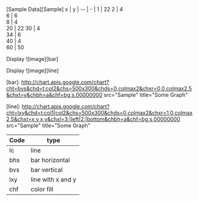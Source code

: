 


[Sample Data][Sample]
x  | y |
-- | - |
1  | 22 
2  | 4  
6  | 6  
8  | 4  
20 | 22 
30 | 4  
34 | 6  
40 | 4  
60 | 50 


Display ![image][bar]

Display ![image][line]



[bar]: http://chart.apis.google.com/chart?cht=bvs&chd=t:col2&chs=500x300&chds=0,colmax2&chxr=0,0,colmax2,5&chxt=y&chbh=a&chf=bg,s,00000000 src="Sample" title="Some Graph"


[line]: http://chart.apis.google.com/chart?cht=lxy&chd=t:col1|col2&chs=500x300&chds=0,colmax2&chxr=1,0,colmax2,5&chxt=x,y,x,y&chxl=3:|left|2:|bottom&chbh=a&chf=bg,s,00000000 src="Sample" title="Some Graph"


Code | type             
---- | ---------------  
lc   | line             
bhs  | bar horizontal   
bvs  | bar vertical     
lxy  | line with x and y
chf  | color fill       
